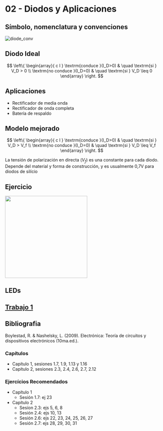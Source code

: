# 02 - Diodos y Aplicaciones

## Símbolo, nomenclatura y convenciones

![diode_conv](https://julianodb.github.io/electronic_circuits_diagrams/diode.png)

## Diodo Ideal

$$ 
\left\{ 
    \begin{array}{ c l }
        \textrm{conduce }(I_D>0) & \quad \textrm{si } V_D > 0 \\
        \textrm{no conduce }(I_D=0)                 & \quad \textrm{si } V_D \leq 0
    \end{array} 
\right.
$$

## Aplicaciones
- Rectificador de media onda
- Rectificador de onda completa
- Batería de respaldo

## Modelo mejorado

$$ 
\left\{ 
    \begin{array}{ c l }
        \textrm{conduce }(I_D>0) & \quad \textrm{si } V_D > V_f \\
        \textrm{no conduce }(I_D=0)                 & \quad \textrm{si } V_D \leq V_f
    \end{array} 
\right.
$$

La tensión de polarización en directa ($V_f$) es una constante para cada diodo. Depende del material y forma de construcción, y es usualmente 0,7V para diodos de silício

## Ejercicio

<img src="https://julianodb.github.io/electronic_circuits_diagrams/battery_2diode_3R.png" width="270">

## LEDs

## [Trabajo 1](../trabajos/T1.md)

## Bibliografia

Boylestad, R. & Nashelsky, L. (2009). Electrónica: Teoría de circuitos y dispositivos electrónicos (10ma.ed.). 

### Capítulos
- Capítulo 1, sesiones 1.7, 1.9, 1.13 y 1.16
- Capítulo 2, sesiones 2.3, 2.4, 2.6, 2.7, 2.12

### Ejercícios Recomendados
- Capítulo 1
  - Sesión 1.7: ej 23
- Capítulo 2
  - Sesíon 2.3: ejs 5, 6, 8
  - Sesión 2.4: ejs 10, 13
  - Sesión 2.6: ejs 22, 23, 24, 25, 26, 27
  - Sesión 2.7: ejs 28, 29, 30, 31
